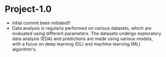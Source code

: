 # Project-1.0
<ul>
    <li>Intial commit been initiated!! </li>
    <li>Data analysis is regularly performed on various datasets, which are evaluated using different parameters. The datasets undergo exploratory data analysis (EDA) and predictions are made using various models, with a focus on deep learning (DL) and machine learning (ML) algorithm's.</li>

</ul>

